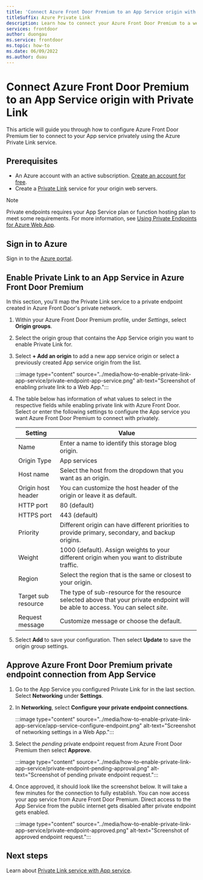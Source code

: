 ```yaml
---
title: 'Connect Azure Front Door Premium to an App Service origin with Private Link'
titleSuffix: Azure Private Link
description: Learn how to connect your Azure Front Door Premium to a webapp privately.
services: frontdoor
author: duongau
ms.service: frontdoor
ms.topic: how-to
ms.date: 06/09/2022
ms.author: duau
---
```


# Connect Azure Front Door Premium to an App Service origin with Private Link

This article will guide you through how to configure Azure Front Door Premium tier to connect to your App service privately using the Azure Private Link service.

## Prerequisites

* An Azure account with an active subscription. [Create an account for free](https://azure.microsoft.com/free/?WT.mc_id=A261C142F).
* Create a [Private Link](../../private-link/create-private-link-service-portal.md) service for your origin web servers.

> [!NOTE]
> Private endpoints requires your App Service plan or function hosting plan to meet some requirements. For more information, see [Using Private Endpoints for Azure Web App](../../app-service/networking/private-endpoint.md).

## Sign in to Azure

Sign in to the [Azure portal](https://portal.azure.com).

## Enable Private Link to an App Service in Azure Front Door Premium
 
In this section, you'll map the Private Link service to a private endpoint created in Azure Front Door's private network. 

1. Within your Azure Front Door Premium profile, under *Settings*, select **Origin groups**.

1. Select the origin group that contains the App Service origin you want to enable Private Link for.

1. Select **+ Add an origin** to add a new app service origin or select a previously created App service origin from the list.

    :::image type="content" source="../media/how-to-enable-private-link-app-service/private-endpoint-app-service.png" alt-text="Screenshot of enabling private link to a Web App.":::

1. The table below has information of what values to select in the respective fields while enabling private link with Azure Front Door. Select or enter the following settings to configure the App service you want Azure Front Door Premium to connect with privately.

    | Setting | Value |
    | ------- | ----- |
    | Name | Enter a name to identify this storage blog origin. |
    | Origin Type | App services |
    | Host name | Select the host from the dropdown that you want as an origin. |
    | Origin host header | You can customize the host header of the origin or leave it as default. |
    | HTTP port | 80 (default) |
    | HTTPS port | 443 (default) |
    | Priority | Different origin can have different priorities to provide primary, secondary, and backup origins. |
    | Weight | 1000 (default). Assign weights to your different origin when you want to distribute traffic.|
    | Region | Select the region that is the same or closest to your origin. |
    | Target sub resource | The type of sub-resource for the resource selected above that your private endpoint will be able to access. You can select *site*. |
    | Request message | Customize message or choose the default. |

1. Select **Add** to save your configuration. Then select **Update** to save the origin group settings.

## Approve Azure Front Door Premium private endpoint connection from App Service

1. Go to the App Service you configured Private Link for in the last section. Select **Networking** under **Settings**.

1. In **Networking**, select **Configure your private endpoint connections**.

    :::image type="content" source="../media/how-to-enable-private-link-app-service/app-service-configure-endpoint.png" alt-text="Screenshot of networking settings in a Web App.":::

1. Select the *pending* private endpoint request from Azure Front Door Premium then select **Approve**.

    :::image type="content" source="../media/how-to-enable-private-link-app-service/private-endpoint-pending-approval.png" alt-text="Screenshot of pending private endpoint request.":::

1. Once approved, it should look like the screenshot below. It will take a few minutes for the connection to fully establish. You can now access your app service from Azure Front Door Premium. Direct access to the App Service from the public internet gets disabled after private endpoint gets enabled.

    :::image type="content" source="../media/how-to-enable-private-link-app-service/private-endpoint-approved.png" alt-text="Screenshot of approved endpoint request.":::

## Next steps

Learn about [Private Link service with App service](../../app-service/networking/private-endpoint.md).
